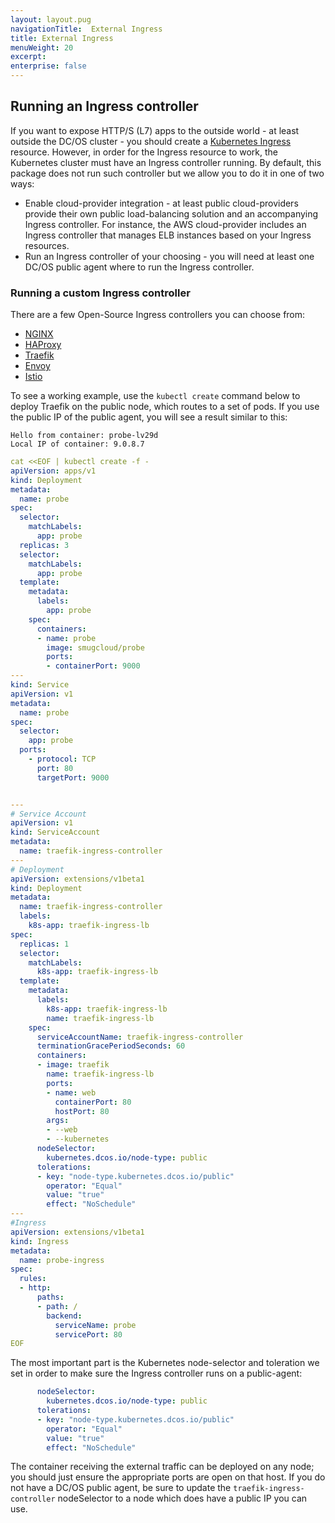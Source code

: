 ```yaml
---
layout: layout.pug
navigationTitle:  External Ingress
title: External Ingress
menuWeight: 20
excerpt:
enterprise: false
---
```


<!-- This source repo for this topic is https://github.com/mesosphere/dcos-kubernetes -->


## Running an Ingress controller

If you want to expose HTTP/S (L7) apps to the outside world - at least outside the DC/OS cluster -
you should create a [Kubernetes Ingress](https://kubernetes.io/docs/concepts/services-networking/ingress)
resource.
However, in order for the Ingress resource to work, the Kubernetes cluster must have an Ingress
controller running.
By default, this package does not run such controller but we allow you to do it in one of two ways:

- Enable cloud-provider integration - at least public cloud-providers provide their own public
  load-balancing solution and an accompanying Ingress controller. For instance, the AWS cloud-provider
  includes an Ingress controller that manages ELB instances based on your Ingress resources.
- Run an Ingress controller of your choosing - you will need at least one DC/OS public agent
  where to run the Ingress controller.

### Running a custom Ingress controller

There are a few Open-Source Ingress controllers you can choose from:

- [NGINX](https://github.com/kubernetes/ingress-nginx)
- [HAProxy](https://github.com/appscode/voyager)
- [Traefik](https://docs.traefik.io/user-guide/kubernetes/)
- [Envoy](https://github.com/heptio/contour)
- [Istio](https://istio.io/docs/tasks/traffic-management/ingress.html)

To see a working example, use the `kubectl create` command below to deploy Traefik on the public node, which routes to a set of pods.  If you use the public IP of the public agent, you will see a result similar to this:

```
Hello from container: probe-lv29d
Local IP of container: 9.0.8.7
```

```yaml
cat <<EOF | kubectl create -f -
apiVersion: apps/v1
kind: Deployment
metadata:
  name: probe
spec:
  selector:
    matchLabels:
      app: probe
  replicas: 3
  selector:
    matchLabels:
      app: probe
  template:
    metadata:
      labels:
        app: probe
    spec:
      containers:
      - name: probe
        image: smugcloud/probe
        ports:
        - containerPort: 9000
---
kind: Service
apiVersion: v1
metadata:
  name: probe
spec:
  selector:
    app: probe
  ports:
    - protocol: TCP
      port: 80
      targetPort: 9000


---
# Service Account
apiVersion: v1
kind: ServiceAccount
metadata:
  name: traefik-ingress-controller
---
# Deployment
apiVersion: extensions/v1beta1
kind: Deployment
metadata:
  name: traefik-ingress-controller
  labels:
    k8s-app: traefik-ingress-lb
spec:
  replicas: 1
  selector:
    matchLabels:
      k8s-app: traefik-ingress-lb
  template:
    metadata:
      labels:
        k8s-app: traefik-ingress-lb
        name: traefik-ingress-lb
    spec:
      serviceAccountName: traefik-ingress-controller
      terminationGracePeriodSeconds: 60
      containers:
      - image: traefik
        name: traefik-ingress-lb
        ports:
        - name: web
          containerPort: 80
          hostPort: 80
        args:
        - --web
        - --kubernetes
      nodeSelector:
        kubernetes.dcos.io/node-type: public
      tolerations:
      - key: "node-type.kubernetes.dcos.io/public"
        operator: "Equal"
        value: "true"
        effect: "NoSchedule"
---
#Ingress
apiVersion: extensions/v1beta1
kind: Ingress
metadata:
  name: probe-ingress
spec:
  rules:
  - http:
      paths:
      - path: /
        backend:
          serviceName: probe
          servicePort: 80
EOF
```

The most important part is the Kubernetes node-selector and toleration we set in order
to make sure the Ingress controller runs on a public-agent:

```yaml
      nodeSelector:
        kubernetes.dcos.io/node-type: public
      tolerations:
      - key: "node-type.kubernetes.dcos.io/public"
        operator: "Equal"
        value: "true"
        effect: "NoSchedule"
```

The container receiving the external traffic can be deployed on any node; you should just ensure the appropriate ports are open on that host.  If you do not have a DC/OS public agent, be sure to update the `traefik-ingress-controller` nodeSelector to a node which does have a public IP you can use.
